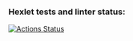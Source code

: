 ### Hexlet tests and linter status:
[![Actions Status](https://github.com/aleksandrchusovitin/frontend-project-lvl1/workflows/hexlet-check/badge.svg)](https://github.com/aleksandrchusovitin/frontend-project-lvl1/actions)